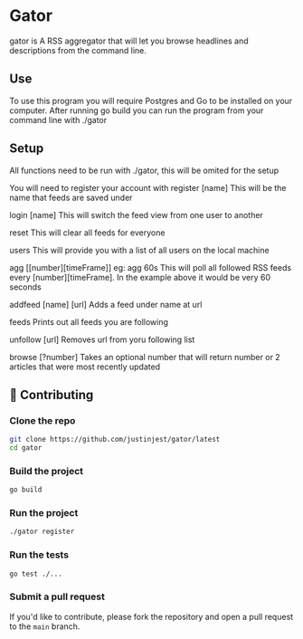 # Gator
gator is A RSS aggregator that will let you browse headlines and descriptions from the command line. 

## Use
To use this program you will require Postgres and Go to be installed on your computer. After running go build you can run the program from your command line with ./gator

## Setup
All functions need to be run with ./gator, this will be omited for the setup

You will need to register your account with 
register [name]
This will be the name that feeds are saved under

login [name]
This will switch the feed view from one user to another

reset
This will clear all feeds for everyone

users
This will provide you with a list of all users on the local machine

agg [[number][timeFrame]] eg: agg 60s
This will poll all followed RSS feeds every [number][timeFrame]. In the example above it would be very 60 seconds

addfeed [name] [url]
Adds a feed under name at url

feeds
Prints out all feeds you are following

unfollow [url]
Removes url from yoru following list

browse [?number]
Takes an optional number that will return number or 2 articles that were most recently updated

## 🤝 Contributing

### Clone the repo

```bash
git clone https://github.com/justinjest/gator/latest
cd gator
```

### Build the project

```bash
go build
```

### Run the project

```bash
./gator register
```

### Run the tests

```bash
go test ./...
```

### Submit a pull request

If you'd like to contribute, please fork the repository and open a pull request to the `main` branch.
